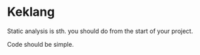 # Keklang

Static analysis is sth. you should do from the 
start of your project.

Code should be simple.




